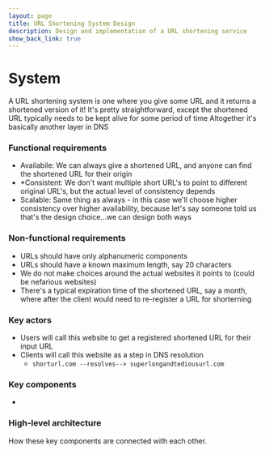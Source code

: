 ```yaml
---
layout: page
title: URL Shortening System Design
description: Design and implementation of a URL shortening service
show_back_link: true
---
```


# System
A URL shortening system is one where you give some URL and it returns a shortened version of it!
It's pretty straightforward, except the shortened URL typically needs to be kept alive for some period of time
Altogether it's basically another layer in DNS 

### Functional requirements
- Availabile: We can always give a shortened URL, and anyone can find the shortened URL for their origin 
- *Consistent: We don't want multiple short URL's to point to different original URL's, but the actual level of consistency depends
- Scalable: Same thing as always - in this case we'll choose higher consistency over higher availability, because let's say someone told us that's the design choice...we can design both ways

### Non-functional requirements
- URLs should have only alphanumeric components
- URLs should have a known maximum length, say 20 characters 
- We do not make choices around the actual websites it points to (could be nefarious websites)
- There's a typical expiration time of the shortened URL, say a month, where after the client would need to re-register a URL for shorterning

### Key actors
- Users will call this website to get a registered shortened URL for their input URL
- Clients will call this website as a step in DNS resolution
    - `shorturl.com --resolves--> superlongandtediousurl.com`

### Key components
- 

### High-level architecture

How these key components are connected with each other.